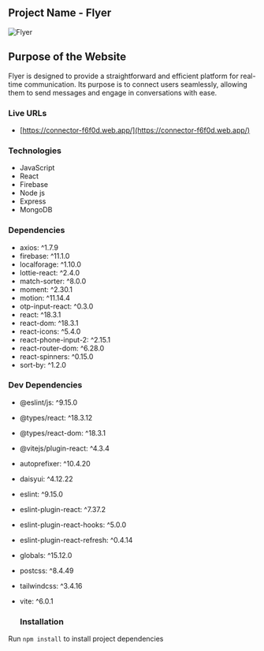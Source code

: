 ## Project Name - Flyer
![Flyer](https://i.postimg.cc/2jXHcgw2/New-Collection-With-Laptop-Mockup-Instagram-Post.jpg)
## Purpose of the Website
Flyer is designed to provide a straightforward and efficient platform for real-time communication. Its purpose is to connect users seamlessly, allowing them to send messages and engage in conversations with ease.
### Live URLs 
- [https://connector-f6f0d.web.app/](https://connector-f6f0d.web.app/)

### Technologies
-  JavaScript
-  React
-  Firebase
-  Node js
-  Express
-  MongoDB


 ### Dependencies
- axios: ^1.7.9  
- firebase: ^11.1.0  
- localforage: ^1.10.0  
- lottie-react: ^2.4.0  
- match-sorter: ^8.0.0  
- moment: ^2.30.1  
- motion: ^11.14.4  
- otp-input-react: ^0.3.0  
- react: ^18.3.1  
- react-dom: ^18.3.1  
- react-icons: ^5.4.0  
- react-phone-input-2: ^2.15.1  
- react-router-dom: ^6.28.0  
- react-spinners: ^0.15.0  
- sort-by: ^1.2.0  

 ### Dev Dependencies
- @eslint/js: ^9.15.0  
- @types/react: ^18.3.12  
- @types/react-dom: ^18.3.1  
- @vitejs/plugin-react: ^4.3.4  
- autoprefixer: ^10.4.20  
- daisyui: ^4.12.22  
- eslint: ^9.15.0  
- eslint-plugin-react: ^7.37.2  
- eslint-plugin-react-hooks: ^5.0.0  
- eslint-plugin-react-refresh: ^0.4.14  
- globals: ^15.12.0  
- postcss: ^8.4.49  
- tailwindcss: ^3.4.16  
- vite: ^6.0.1

  ### Installation
Run ```npm install``` to install project dependencies
